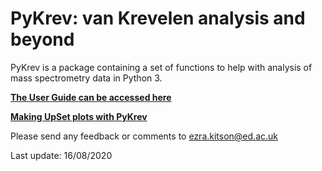 # PyKrev: van Krevelen analysis and beyond

PyKrev is a package containing a set of functions to help with analysis of mass spectrometry data in Python 3. 

[**The User Guide can be accessed here**](https://github.com/Kzra/PyKrev/blob/master/docs/PyKrev%20User%20Guide.md)

[**Making UpSet plots with PyKrev**]()

Please send any feedback or comments to ezra.kitson@ed.ac.uk

Last update: 16/08/2020
